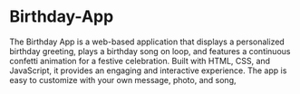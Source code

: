 ﻿# Birthday-App
The Birthday App is a web-based application that displays a personalized birthday greeting, plays a birthday song on loop, and features a continuous confetti animation for a festive celebration. Built with HTML, CSS, and JavaScript, it provides an engaging and interactive experience. The app is easy to customize with your own message, photo, and song,
